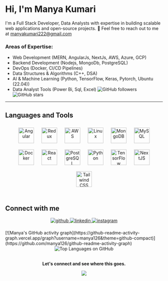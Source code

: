 # **Hi, I'm Manya Kumari**  
I'm a Full Stack Developer, Data Analysts with expertise in building scalable web applications and open-source projects. 📧 Feel free to reach out to me at manyakumari222@gmail.com   

### Areas of Expertise: 
- Web Development (MERN, AngularJs, NextJs, AWS, Azure, GCP)
- Backend Development (Nodejs, MongoDb, PostgreSQL)
- DevOps (Docker, CI/CD Pipelines)
- Data Structures & Algorithms (C++, DSA)
- AI & Machine Learning (Python, TensorFlow, Keras, Pytorch, Ubuntu (22.04))
- Data Analyst Tools (Power Bi, Sql, Excel)
![GitHub followers](https://img.shields.io/github/followers/manya126?label=Follow&style=social)
![GitHub stars](https://img.shields.io/github/stars/manya126?label=Stars&style=social)

---

## Languages and Tools  
<div align="center">  
<a href="https://angular.io/" target="_blank"><img style="margin: 10px" src="https://profilinator.rishav.dev/skills-assets/angularjs-original.svg" alt="Angular" height="50" /></a>  
<a href="https://redux.js.org/" target="_blank"><img style="margin: 10px" src="https://profilinator.rishav.dev/skills-assets/redux-original.svg" alt="Redux" height="50" /></a>  
<a href="https://aws.amazon.com/" target="_blank"><img style="margin: 10px" src="https://profilinator.rishav.dev/skills-assets/amazonwebservices-original-wordmark.svg" alt="AWS" height="50" /></a>  
<a href="https://www.linux.org/" target="_blank"><img style="margin: 10px" src="https://profilinator.rishav.dev/skills-assets/linux-original.svg" alt="Linux" height="50" /></a>  
<a href="https://www.mongodb.com/" target="_blank"><img style="margin: 10px" src="https://profilinator.rishav.dev/skills-assets/mongodb-original-wordmark.svg" alt="MongoDB" height="50" /></a>  
<a href="https://www.mysql.com/" target="_blank"><img style="margin: 10px" src="https://profilinator.rishav.dev/skills-assets/mysql-original-wordmark.svg" alt="MySQL" height="50" /></a>  
<a href="https://www.docker.com/" target="_blank"><img style="margin: 10px" src="https://profilinator.rishav.dev/skills-assets/docker-original-wordmark.svg" alt="Docker" height="50" /></a>  
<a href="https://reactjs.org/" target="_blank"><img style="margin: 10px" src="https://profilinator.rishav.dev/skills-assets/react-original-wordmark.svg" alt="React" height="50" /></a>  
<a href="https://www.postgresql.org/" target="_blank"><img style="margin: 10px" src="https://profilinator.rishav.dev/skills-assets/postgresql-original-wordmark.svg" alt="PostgreSQL" height="50" /></a>  
<a href="https://www.python.org/" target="_blank"><img style="margin: 10px" src="https://profilinator.rishav.dev/skills-assets/python-original.svg" alt="Python" height="50" /></a>  
<a href="https://www.tensorflow.org/" target="_blank"><img style="margin: 10px" src="https://profilinator.rishav.dev/skills-assets/tensorflow-icon.svg" alt="TensorFlow" height="50" /></a>  
<a href="https://nextjs.org/" target="_blank"><img style="margin: 10px" src="https://profilinator.rishav.dev/skills-assets/nextjs.png" alt="NextJS" height="50" /></a>  
<a href="https://www.tailwindcss.com/" target="_blank"><img style="margin: 10px" src="https://profilinator.rishav.dev/skills-assets/tailwindcss.svg" alt="Tailwind CSS" height="50" /></a>  
</div>  

<br/>  


## Connect with me  
<div align="center">
  <a href="https://github.com/manya126" target="_blank">
    <img src="https://img.shields.io/badge/github-%2324292e.svg?&style=for-the-badge&logo=github&logoColor=white" alt="github" style="margin-bottom: 5px;" />
  </a>
  <a href="https://www.linkedin.com/in/your-linkedin-id/" target="_blank">
    <img src="https://img.shields.io/badge/linkedin-%230077B5.svg?&style=for-the-badge&logo=linkedin&logoColor=white" alt="linkedin" style="margin-bottom: 5px;" />
  </a>
  <a href="https://www.instagram.com/your-instagram-id/" target="_blank">
    <img src="https://img.shields.io/badge/instagram-%23E4405F.svg?&style=for-the-badge&logo=instagram&logoColor=white" alt="instagram" style="margin-bottom: 5px;" />
  </a>  
</div>
  
  

<br/>  
[![Manya's GitHub activity graph](https://github-readme-activity-graph.vercel.app/graph?username=manya126&theme=github-compact)](https://github.com/manya126/github-readme-activity-graph)

<div align="center">
  <img src="https://github-readme-stats.vercel.app/api/top-langs/?username=manya126&hide_border=true&layout=compact" alt="Top Languages on GitHub">
</div>

<br/>  

**<div align="center">Let's connect and see where this goes.</div>**  
  
<div align="center">
  <img src="https://komarev.com/ghpvc/?username=manya126&&style=flat-square" align="center" />
</div>

<br />
